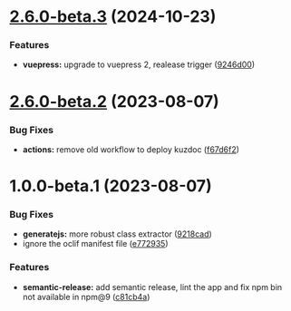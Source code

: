 # [2.6.0-beta.3](https://github.com/kuzzleio/kuzdoc/compare/v2.6.0-beta.2...v2.6.0-beta.3) (2024-10-23)


### Features

* **vuepress:** upgrade to vuepress 2, realease trigger ([9246d00](https://github.com/kuzzleio/kuzdoc/commit/9246d002efe60f27178b97a01e4b62472bfd0fca))

# [2.6.0-beta.2](https://github.com/kuzzleio/kuzdoc/compare/v2.6.0-beta.1...v2.6.0-beta.2) (2023-08-07)


### Bug Fixes

* **actions:** remove old workflow to deploy kuzdoc ([f67d6f2](https://github.com/kuzzleio/kuzdoc/commit/f67d6f2602dff495c32857dd6f384e2755d8bcd3))

# 1.0.0-beta.1 (2023-08-07)


### Bug Fixes

* **generatejs:** more robust class extractor ([9218cad](https://github.com/kuzzleio/kuzdoc/commit/9218cad1c2fa69dc60626aaed10f8765fb474213))
* ignore the oclif manifest file ([e772935](https://github.com/kuzzleio/kuzdoc/commit/e772935c2ffc3ffc553701708f44783638244b4b))


### Features

* **semantic-release:** add semantic release, lint the app and fix npm bin not available in npm@9 ([c81cb4a](https://github.com/kuzzleio/kuzdoc/commit/c81cb4ac401243c4cccde537626c7cb98cd9d22e))
